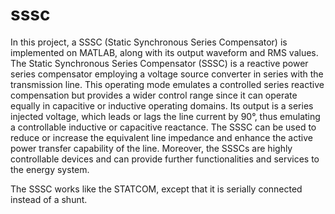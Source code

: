 # sssc
In this project, a SSSC (Static Synchronous Series Compensator) is implemented on MATLAB, along with its output waveform and RMS values.
The Static Synchronous Series Compensator (SSSC) is a reactive power series compensator employing a voltage source converter in series with the transmission line. This operating mode emulates a controlled series reactive compensation but provides a wider control range since it can operate equally in capacitive or inductive operating domains.
Its output is a series injected voltage, which leads or lags the line current by 90°, thus emulating a controllable inductive or capacitive reactance. The SSSC can be used to reduce or increase the equivalent line impedance and enhance the active power transfer capability of the line. Moreover, the SSSCs are highly controllable devices and can provide further functionalities and services to the energy system.

The SSSC works like the STATCOM, except that it is serially connected instead of a shunt. 
